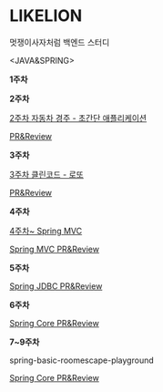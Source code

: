 # LIKELION
멋쟁이사자처럼 백엔드 스터디 

<JAVA&SPRING>

  **1주차** 

  **2주차**
  
  [2주차 자동차 경주 - 초간단 애플리케이션](https://github.com/day024/java-racingcar-simple-playground)
  
  [PR&Review](https://github.com/next-step/java-racingcar-simple-playground/pull/24)

  
  **3주차**
  
  [3주차 클린코드 - 로또](https://github.com/day024/java-lotto-clean-playground/tree/day024)
  
  [PR&Review](https://github.com/next-step/java-lotto-clean-playground/pull/14)


  **4주차**
  
  [4주차~ Spring MVC](https://github.com/day024/spring-roomescape-playground)
  
  [Spring MVC PR&Review](https://github.com/next-step/spring-roomescape-playground/pull/218)
  
  
  **5주차**
  
  [Spring JDBC PR&Review](https://github.com/next-step/spring-roomescape-playground/pull/250)


  **6주차**
  
  [Spring Core PR&Review](https://github.com/next-step/spring-roomescape-playground/pull/274)
  

  **7~9주차**
  
  spring-basic-roomescape-playground
  
  [Spring Core PR&Review](https://github.com/next-step/spring-basic-roomescape-playground/pull/71)
  
